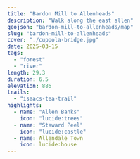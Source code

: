 ```yaml
---
title: "Bardon Mill to Allenheads"
description: "Walk along the east allen"
geojson: "bardon-mill-to-allenheads/map"
slug: "bardon-mill-to-allenheads"
cover: "./cuppola-bridge.jpg"
date: 2025-03-15
tags:
  - "forest"
  - "river"
length: 29.3
duration: 6.5
elevation: 886
trails:
  - "isaacs-tea-trail"
highlights:
  - name: "Allen Banks"
    icon: "lucide:trees"
  - name: "Staward Peel"
    icon: "lucide:castle"
  - name: Allendale Town
    icon: lucide:house
---
```

